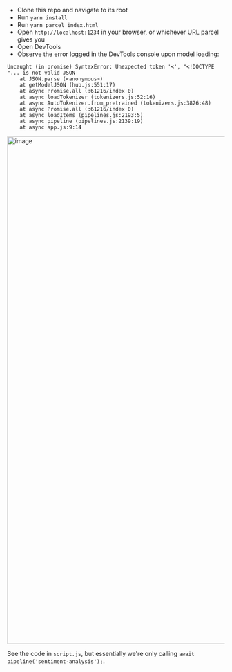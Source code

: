 * Clone this repo and navigate to its root
* Run `yarn install`
* Run `yarn parcel index.html`
* Open `http://localhost:1234` in your browser, or whichever URL parcel gives you
* Open DevTools
* Observe the error logged in the DevTools console upon model loading:
```
Uncaught (in promise) SyntaxError: Unexpected token '<', "<!DOCTYPE "... is not valid JSON
    at JSON.parse (<anonymous>)
    at getModelJSON (hub.js:551:17)
    at async Promise.all (:61216/index 0)
    at async loadTokenizer (tokenizers.js:52:16)
    at async AutoTokenizer.from_pretrained (tokenizers.js:3826:48)
    at async Promise.all (:61216/index 0)
    at async loadItems (pipelines.js:2193:5)
    at async pipeline (pipelines.js:2139:19)
    at async app.js:9:14
```
<img width="1173" alt="image" src="https://github.com/maudnals/bug-repro-transformersjs/assets/9762897/ed5502de-65a8-4789-8e2f-01a3a643e38d">

See the code in `script.js`, but essentially we're only calling `await pipeline('sentiment-analysis');`.

